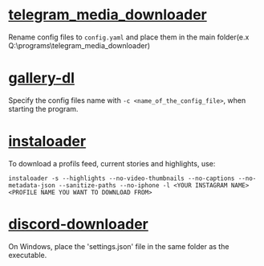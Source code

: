 # [telegram_media_downloader](https://github.com/tangyoha/telegram_media_downloader)
Rename config files to `config.yaml` and place them in the main folder(e.x Q:\programs\telegram_media_downloader)

# [gallery-dl](https://github.com/mikf/gallery-dl)
Specify the config files name with `-c <name_of_the_config_file>`, when starting the program.

# [instaloader](https://github.com/instaloader/instaloader)
To download a profils feed, current stories and highlights, use: 
```
instaloader -s --highlights --no-video-thumbnails --no-captions --no-metadata-json --sanitize-paths --no-iphone -l <YOUR INSTAGRAM NAME> <PROFILE NAME YOU WANT TO DOWNLOAD FROM>
```
# [discord-downloader](https://github.com/instaloader/instaloader](https://github.com/get-got/discord-downloader-go)https://github.com/get-got/discord-downloader-go)
On Windows, place the 'settings.json' file in the same folder as the executable.
